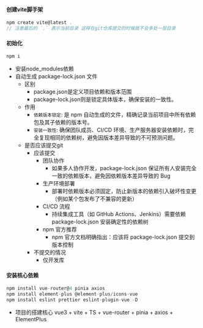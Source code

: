 #### 创建vite脚手架

```js
npm create vite@latest .
// 注意最后的 `.` 表示当前目录 这样在git仓库提交的时候就不会多处一层目录
```

#### 初始化
```js
npm i
```
- 安装node_modules依赖
- 自动生成 package-lock.json 文件
    - 区别
        - package.json是定义项目依赖和版本范围
        - package-lock.json则是锁定具体版本，确保安装的一致性。
    - 作用
        - `依赖版本锁定`: 是 npm 自动生成的文件，精确记录当前项目中所有依赖包及其子依赖的版本号。
        - `安装一致性`: 确保团队成员、CI/CD 环境、生产服务器安装依赖时，完全复现相同的依赖树，避免因版本差异导致的不可预测问题。
    - 是否应该提交git
        - 应该提交
            - 团队协作
                - 如果多人协作开发，package-lock.json 保证所有人安装完全一致的依赖版本，避免因依赖版本差异导致的 Bug
            - 生产环境部署
                - 部署时依赖版本必须固定，防止新版本的依赖引入破坏性变更（例如某个包发布了不兼容的更新）
            - CI/CD 流程
                - 持续集成工具（如 GitHub Actions、Jenkins）需要依赖 package-lock.json 安装确定性的依赖树
            - npm 官方推荐
                - npm 官方文档明确指出：应该将 package-lock.json 提交到版本控制
        - 不提交的情况
            - 仅开发库

#### 安装核心依赖
```js
npm install vue-router@4 pinia axios
npm install element-plus @element-plus/icons-vue
npm install eslint prettier eslint-plugin-vue -D
```
- 项目的搭建核心 vue3 + vite + TS + vue-router + pinia + axios + ElementPlus